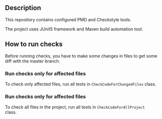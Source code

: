 ## Description

This repository contains configured PMD and Checkstyle tools.

The project uses JUnit5 framework and Maven build automation tool.

## How to run checks

Before running checks, you have to make some changes in files to get some diff with the master branch.

### Run checks only for affected files

To check only affected files, run all tests in `CheckCodeForChangedFiles` class.

### Run checks only for affected files

To check all files in the project, run all tests in `CheckCodeForAllProject` class.